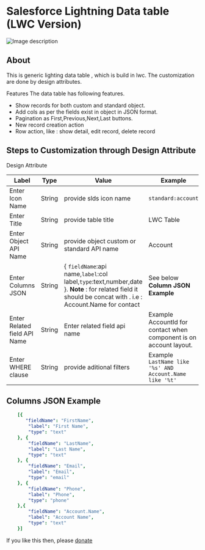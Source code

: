 # Salesforce Lightning Data table (LWC Version) 

![Image description](https://github.com/Sarveshgithub/sfdc-lwc-lightning-datatable/blob/master/lwc-datatable.PNG?raw=true)

## About

This is generic lighting data table , which is build in lwc.
The customization are done by design attributes.

Features
The data table has following features.
- Show records for both custom and standard object.
- Add cols as per the fields exist in object in JSON format.
- Pagination as First,Previous,Next,Last buttons.
- New record creation action
- Row action, like : show detail, edit record, delete record

## Steps to Customization through Design Attribute
Design Attribute

| Label           | Type       | Value                        | Example             |
|-----------------|------------|------------------------------|---------------------|
| Enter Icon Name  | String     | provide slds icon name  |  `standard:account` |
| Enter Title      | String     | provide table title |  LWC Table               |
| Enter Object API Name | String| provide object custom or standard API name|  Account |
| Enter Columns JSON | String | { `fieldName`:api name,`label`:col label,`type`:text,number,date }. **Note** : for related field it should be concat with . i.e : Account.Name for contact | See below **Column JSON Example**
Enter Related field API Name| String | Enter related field api name | Example AccountId for contact when component is on account layout.
Enter WHERE clause | String | provide aditional filters | Example `LastName like '%s' AND Account.Name like '%t'`

## Columns JSON Example
``` yaml 
    [{ 
       "fieldName": "FirstName",
        "label": "First Name",
        "type": "text"
    }, {
        "fieldName": "LastName",
        "label": "Last Name",
        "type": "text"
    }, {
        "fieldName": "Email",
        "label": "Email",
        "type": "email"
    }, {
        "fieldName": "Phone",
        "label": "Phone",
        "type": "phone"
    },{
        "fieldName": "Account.Name",
        "label": "Account Name",
        "type": "text"
    }]
```
If you like this then, please [donate](https://paypal.me/codemarshal?locale.x=en_GB)
